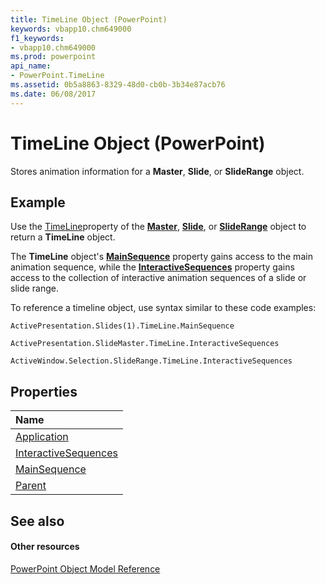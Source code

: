 ```yaml
---
title: TimeLine Object (PowerPoint)
keywords: vbapp10.chm649000
f1_keywords:
- vbapp10.chm649000
ms.prod: powerpoint
api_name:
- PowerPoint.TimeLine
ms.assetid: 0b5a8863-8329-48d0-cb0b-3b34e87acb76
ms.date: 06/08/2017
---
```



# TimeLine Object (PowerPoint)

Stores animation information for a  **Master**, **Slide**, or **SlideRange** object.


## Example

Use the [TimeLine](http://msdn.microsoft.com/library/f57756b5-9b13-336b-0d5c-00161590ba03%28Office.15%29.aspx)property of the  **[Master](master-object-powerpoint.md)**, **[Slide](slide-object-powerpoint.md)**, or **[SlideRange](http://msdn.microsoft.com/library/440ab59d-744a-209f-bf28-d0acd3a21e1a%28Office.15%29.aspx)** object to return a **TimeLine** object.

The  **TimeLine** object's **[MainSequence](http://msdn.microsoft.com/library/b71f83ad-6d92-cc10-9692-a7567ca0a077%28Office.15%29.aspx)** property gains access to the main animation sequence, while the **[InteractiveSequences](http://msdn.microsoft.com/library/6dbd6b26-6715-e66c-747f-12f1a16416c8%28Office.15%29.aspx)** property gains access to the collection of interactive animation sequences of a slide or slide range.

To reference a timeline object, use syntax similar to these code examples:




```
ActivePresentation.Slides(1).TimeLine.MainSequence

ActivePresentation.SlideMaster.TimeLine.InteractiveSequences

ActiveWindow.Selection.SlideRange.TimeLine.InteractiveSequences
```


## Properties



|**Name**|
|:-----|
|[Application](http://msdn.microsoft.com/library/ca619c2e-5a15-810f-9441-cf3b17f11ca1%28Office.15%29.aspx)|
|[InteractiveSequences](http://msdn.microsoft.com/library/6dbd6b26-6715-e66c-747f-12f1a16416c8%28Office.15%29.aspx)|
|[MainSequence](http://msdn.microsoft.com/library/b71f83ad-6d92-cc10-9692-a7567ca0a077%28Office.15%29.aspx)|
|[Parent](http://msdn.microsoft.com/library/7c38d6ba-928c-5770-a6f5-9f948a1a50e9%28Office.15%29.aspx)|

## See also


#### Other resources


[PowerPoint Object Model Reference](http://msdn.microsoft.com/library/00acd64a-5896-0459-39af-98df2849849e%28Office.15%29.aspx)
